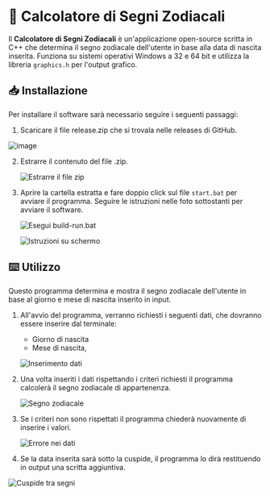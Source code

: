 # 🌠 Calcolatore di Segni Zodiacali

Il **Calcolatore di Segni Zodiacali** è un'applicazione open-source scritta in C++ che determina il segno zodiacale dell'utente in base alla data di nascita inserita. Funziona su sistemi operativi Windows a 32 e 64 bit e utilizza la libreria `graphics.h` per l'output grafico.

## 📥 Installazione

Per installare il software sarà necessario seguire i seguenti passaggi:

1. Scaricare il file release.zip che si trovala nelle releases di GitHub.

![image](https://github.com/user-attachments/assets/34815d3f-60dc-444c-97df-32803624b573)

2. Estrarre il contenuto del file .zip.

   ![Estrarre il file zip](https://github.com/user-attachments/assets/26a48e6b-42b9-4ae0-92b8-e4baf982637e)

3. Aprire la cartella estratta e fare doppio click sul file `start.bat` per avviare il programma. Seguire le istruzioni nelle foto sottostanti per avviare il software.

   ![Esegui build-run.bat](https://github.com/user-attachments/assets/2d9c09e1-a658-45fe-89b7-a7dcb2d46c77)

   ![Istruzioni su schermo](https://github.com/user-attachments/assets/1d40ab77-5c3f-4518-a2fa-30709f8d05dd)

## ⌨️ Utilizzo
Questo programma determina e mostra il segno zodiacale dell'utente in base al giorno e mese di nascita inserito in input.

1. All'avvio del programma, verranno richiesti i seguenti dati, che dovranno essere inserire dal terminale:
   - Giorno di nascita
   - Mese di nascita,


   ![Inserimento dati](https://github.com/user-attachments/assets/37d79da3-d814-467d-a23f-00e88e02ac7a)

2. Una volta inseriti i dati rispettando i criteri richiesti il programma calcolerà il segno zodiacale di appartenenza. 

   ![Segno zodiacale](https://github.com/user-attachments/assets/d9621e4d-5d61-4a98-ba27-efd904fe1418)

3. Se i criteri non sono rispettati il programma chiederà nuovamente di inserire i valori.

   ![Errore nei dati](https://github.com/user-attachments/assets/9c17676f-6526-4a0d-a6fe-3bc42348dfcc)

4.	Se la data inserita sarà sotto la cuspide, il programma lo dirà restituendo in output una scritta aggiuntiva.

   ![Cuspide tra segni](https://github.com/user-attachments/assets/e69b4f6a-5203-41b8-b0a5-bf8119c97055)
